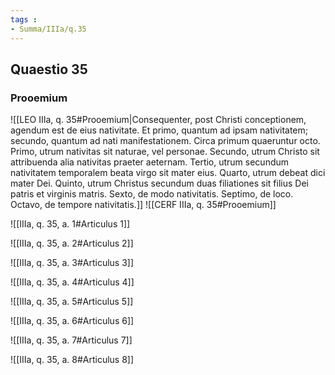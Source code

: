 ```yaml
---
tags : 
- Summa/IIIa/q.35
---
```


## Quaestio 35

### Prooemium

![[LEO IIIa, q. 35#Prooemium|Consequenter, post Christi conceptionem, agendum est de eius nativitate. Et primo, quantum ad ipsam nativitatem; secundo, quantum ad nati manifestationem. Circa primum quaeruntur octo. Primo, utrum nativitas sit naturae, vel personae. Secundo, utrum Christo sit attribuenda alia nativitas praeter aeternam. Tertio, utrum secundum nativitatem temporalem beata virgo sit mater eius. Quarto, utrum debeat dici mater Dei. Quinto, utrum Christus secundum duas filiationes sit filius Dei patris et virginis matris. Sexto, de modo nativitatis. Septimo, de loco. Octavo, de tempore nativitatis.]]
![[CERF IIIa, q. 35#Prooemium]]

![[IIIa, q. 35, a. 1#Articulus 1]]

![[IIIa, q. 35, a. 2#Articulus 2]]

![[IIIa, q. 35, a. 3#Articulus 3]]

![[IIIa, q. 35, a. 4#Articulus 4]]

![[IIIa, q. 35, a. 5#Articulus 5]]

![[IIIa, q. 35, a. 6#Articulus 6]]

![[IIIa, q. 35, a. 7#Articulus 7]]

![[IIIa, q. 35, a. 8#Articulus 8]]

